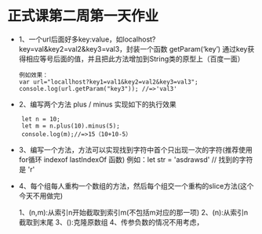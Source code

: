 # 正式课第二周第一天作业



- 1、一个url后面好多key:value，如localhost?key=val&key2=val2&key3=val3，封装一个函数 getParam(‘key’) 通过key获得相应等号后面的值，并且把此方法增加到String类的原型上（百度一面）
    ```
    例如效果：
    var url="locallhost?key1=val1&key2=val2&key3=val3";
    console.log(url.getParam("key3")); //=>'val3'
    ```

- 2、编写两个方法 plus / minus 实现如下的执行效果
```
    let n = 10;
    let m = n.plus(10).minus(5);
    console.log(m);//=>15（10+10-5）
```
- 3、编写一个方法，方法可以实现找到字符中首个只出现一次的字符(推荐使用for循环 indexof lastIndexOf 函数)
例如：let str = 'asdrawsd' // 找到的字符是 'r'




- 4、每个组每人重构一个数组的方法，然后每个组交一个重构的slice方法(这个今天不用做完)

    1、(n,m):从索引n开始截取到索引m(不包括m对应的那一项)
    2、(n):从索引n截取到末尾
    3、():克隆原数组
    4、传参负数的情况不用考虑，
   
    
